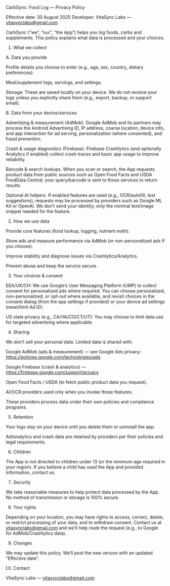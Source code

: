 CarbSync: Food Log — Privacy Policy

Effective date: 30 August 2025
Developer: VitaSync Labs — vitasynclabs@gmail.com 

CarbSync (“we”, “our”, “the App”) helps you log foods, carbs and supplements. This policy explains what data is processed and your choices.

1) What we collect

A. Data you provide

Profile details you choose to enter (e.g., age, sex, country, dietary preferences).

Meal/supplement logs, servings, and settings.

Storage: These are saved locally on your device. We do not receive your logs unless you explicitly share them (e.g., export, backup, or support email).

B. Data from your device/services

Advertising & measurement (AdMob). Google AdMob and its partners may process the Android Advertising ID, IP address, coarse location, device info, and app interaction for ad serving, personalization (where consented), and fraud prevention.

Crash & usage diagnostics (Firebase). Firebase Crashlytics (and optionally Analytics if enabled) collect crash traces and basic app usage to improve reliability.

Barcode & search lookups. When you scan or search, the App requests product data from public sources such as Open Food Facts and USDA FoodData Central; your query/barcode is sent to those services to return results.

Optional AI helpers. If enabled features are used (e.g., OCR/autofill, text suggestions), requests may be processed by providers such as Google ML Kit or OpenAI. We don’t send your identity; only the minimal text/image snippet needed for the feature.

2) How we use data

Provide core features (food lookup, logging, nutrient math).

Show ads and measure performance via AdMob (or non-personalized ads if you choose).

Improve stability and diagnose issues via Crashlytics/Analytics.

Prevent abuse and keep the service secure.

3) Your choices & consent

EEA/UK/CH: We use Google’s User Messaging Platform (UMP) to collect consent for personalized ads where required. You can choose personalized, non-personalized, or opt-out where available, and revisit choices in the consent dialog (from the app settings if provided) or your device ad settings (reset/limit Ad ID).

US state privacy (e.g., CA/VA/CO/CT/UT): You may choose to limit data use for targeted advertising where applicable.

4) Sharing

We don’t sell your personal data. Limited data is shared with:

Google AdMob (ads & measurement) — see Google Ads privacy: https://policies.google.com/technologies/ads 

Google Firebase (crash & analytics) — https://firebase.google.com/support/privacy 

Open Food Facts / USDA (to fetch public product data you request).

AI/OCR providers used only when you invoke those features.

These providers process data under their own policies and compliance programs.

5) Retention

Your logs stay on your device until you delete them or uninstall the app.

Ad/analytics and crash data are retained by providers per their policies and legal requirements.

6) Children

The App is not directed to children under 13 (or the minimum age required in your region). If you believe a child has used the App and provided information, contact us.

7) Security

We take reasonable measures to help protect data processed by the App. No method of transmission or storage is 100% secure.

8) Your rights

Depending on your location, you may have rights to access, correct, delete, or restrict processing of your data, and to withdraw consent.
Contact us at vitasynclabs@gmail.com and we’ll help route the request (e.g., to Google for AdMob/Crashlytics data).

9) Changes

We may update this policy. We’ll post the new version with an updated “Effective date”.

10) Contact

VitaSync Labs — vitasynclabs@gmail.com

